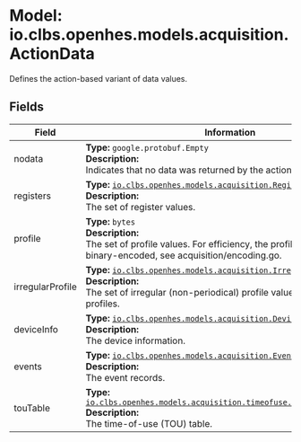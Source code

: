 # Model: io.clbs.openhes.models.acquisition.ActionData

Defines the action-based variant of data values.

## Fields

| Field | Information |
| --- | --- |
| nodata | <b>Type:</b> `google.protobuf.Empty`<br><b>Description:</b><br>Indicates that no data was returned by the action. |
| registers | <b>Type:</b> [`io.clbs.openhes.models.acquisition.RegisterValues`](model-io-clbs-openhes-models-acquisition-registervalues.md)<br><b>Description:</b><br>The set of register values. |
| profile | <b>Type:</b> `bytes`<br><b>Description:</b><br>The set of profile values. For efficiency, the profile values are binary-encoded, see acquisition/encoding.go. |
| irregularProfile | <b>Type:</b> [`io.clbs.openhes.models.acquisition.IrregularProfileValues`](model-io-clbs-openhes-models-acquisition-irregularprofilevalues.md)<br><b>Description:</b><br>The set of irregular (non-periodical) profile values, such as daily profiles. |
| deviceInfo | <b>Type:</b> [`io.clbs.openhes.models.acquisition.DeviceInfo`](model-io-clbs-openhes-models-acquisition-deviceinfo.md)<br><b>Description:</b><br>The device information. |
| events | <b>Type:</b> [`io.clbs.openhes.models.acquisition.EventRecords`](model-io-clbs-openhes-models-acquisition-eventrecords.md)<br><b>Description:</b><br>The event records. |
| touTable | <b>Type:</b> [`io.clbs.openhes.models.acquisition.timeofuse.TimeOfUseTableSpec`](model-io-clbs-openhes-models-acquisition-timeofuse-timeofusetablespec.md)<br><b>Description:</b><br>The time-of-use (TOU) table. |

